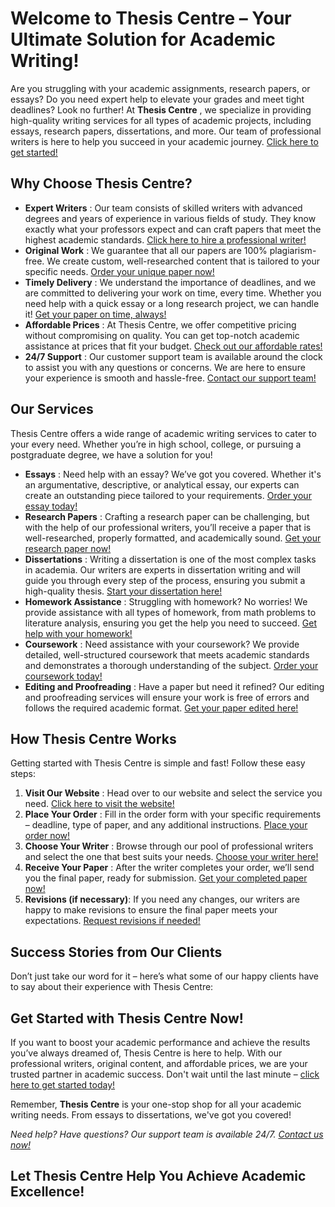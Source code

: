 # Welcome to Thesis Centre – Your Ultimate Solution for Academic Writing!

Are you struggling with your academic assignments, research papers, or essays? Do you need expert help to elevate your grades and meet tight deadlines? Look no further! At **Thesis Centre** , we specialize in providing high-quality writing services for all types of academic projects, including essays, research papers, dissertations, and more. Our team of professional writers is here to help you succeed in your academic journey. [Click here to get started!](https://tinyurl.com/topessay?keyword=thesis+centre)

## Why Choose Thesis Centre?

- **Expert Writers** : Our team consists of skilled writers with advanced degrees and years of experience in various fields of study. They know exactly what your professors expect and can craft papers that meet the highest academic standards. [Click here to hire a professional writer!](https://tinyurl.com/topessay?keyword=thesis+centre)
- **Original Work** : We guarantee that all our papers are 100% plagiarism-free. We create custom, well-researched content that is tailored to your specific needs. [Order your unique paper now!](https://tinyurl.com/topessay?keyword=thesis+centre)
- **Timely Delivery** : We understand the importance of deadlines, and we are committed to delivering your work on time, every time. Whether you need help with a quick essay or a long research project, we can handle it! [Get your paper on time, always!](https://tinyurl.com/topessay?keyword=thesis+centre)
- **Affordable Prices** : At Thesis Centre, we offer competitive pricing without compromising on quality. You can get top-notch academic assistance at prices that fit your budget. [Check out our affordable rates!](https://tinyurl.com/topessay?keyword=thesis+centre)
- **24/7 Support** : Our customer support team is available around the clock to assist you with any questions or concerns. We are here to ensure your experience is smooth and hassle-free. [Contact our support team!](https://tinyurl.com/topessay?keyword=thesis+centre)

## Our Services

Thesis Centre offers a wide range of academic writing services to cater to your every need. Whether you’re in high school, college, or pursuing a postgraduate degree, we have a solution for you!

- **Essays** : Need help with an essay? We’ve got you covered. Whether it's an argumentative, descriptive, or analytical essay, our experts can create an outstanding piece tailored to your requirements. [Order your essay today!](https://tinyurl.com/topessay?keyword=thesis+centre)
- **Research Papers** : Crafting a research paper can be challenging, but with the help of our professional writers, you’ll receive a paper that is well-researched, properly formatted, and academically sound. [Get your research paper now!](https://tinyurl.com/topessay?keyword=thesis+centre)
- **Dissertations** : Writing a dissertation is one of the most complex tasks in academia. Our writers are experts in dissertation writing and will guide you through every step of the process, ensuring you submit a high-quality thesis. [Start your dissertation here!](https://tinyurl.com/topessay?keyword=thesis+centre)
- **Homework Assistance** : Struggling with homework? No worries! We provide assistance with all types of homework, from math problems to literature analysis, ensuring you get the help you need to succeed. [Get help with your homework!](https://tinyurl.com/topessay?keyword=thesis+centre)
- **Coursework** : Need assistance with your coursework? We provide detailed, well-structured coursework that meets academic standards and demonstrates a thorough understanding of the subject. [Order your coursework today!](https://tinyurl.com/topessay?keyword=thesis+centre)
- **Editing and Proofreading** : Have a paper but need it refined? Our editing and proofreading services will ensure your work is free of errors and follows the required academic format. [Get your paper edited here!](https://tinyurl.com/topessay?keyword=thesis+centre)

## How Thesis Centre Works

Getting started with Thesis Centre is simple and fast! Follow these easy steps:

1. **Visit Our Website** : Head over to our website and select the service you need. [Click here to visit the website!](https://tinyurl.com/topessay?keyword=thesis+centre)
2. **Place Your Order** : Fill in the order form with your specific requirements – deadline, type of paper, and any additional instructions. [Place your order now!](https://tinyurl.com/topessay?keyword=thesis+centre)
3. **Choose Your Writer** : Browse through our pool of professional writers and select the one that best suits your needs. [Choose your writer here!](https://tinyurl.com/topessay?keyword=thesis+centre)
4. **Receive Your Paper** : After the writer completes your order, we’ll send you the final paper, ready for submission. [Get your completed paper now!](https://tinyurl.com/topessay?keyword=thesis+centre)
5. **Revisions (if necessary)**: If you need any changes, our writers are happy to make revisions to ensure the final paper meets your expectations. [Request revisions if needed!](https://tinyurl.com/topessay?keyword=thesis+centre)

## Success Stories from Our Clients

Don’t just take our word for it – here’s what some of our happy clients have to say about their experience with Thesis Centre:

## Get Started with Thesis Centre Now!

If you want to boost your academic performance and achieve the results you’ve always dreamed of, Thesis Centre is here to help. With our professional writers, original content, and affordable prices, we are your trusted partner in academic success. Don't wait until the last minute – [click here to get started today!](https://tinyurl.com/topessay?keyword=thesis+centre)

Remember, **Thesis Centre** is your one-stop shop for all your academic writing needs. From essays to dissertations, we've got you covered!

_Need help? Have questions? Our support team is available 24/7. [Contact us now!](https://tinyurl.com/topessay?keyword=thesis+centre)_

## Let Thesis Centre Help You Achieve Academic Excellence!
